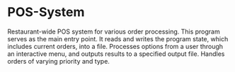 # POS-System
Restaurant-wide POS system for various order processing.
This program serves as the main entry point. It reads and writes the program state, which includes current orders, into a file. Processes options from a user through an interactive menu, and outputs results to a specified output file. Handles orders of varying priority and type.
